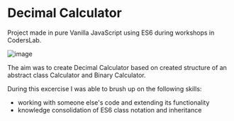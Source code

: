 # Decimal Calculator
Project made in pure Vanilla JavaScript using ES6 during workshops in CodersLab.

![image](https://user-images.githubusercontent.com/25892133/138754530-819119e9-eab3-4c32-9688-a3cb5a0a6804.png)

The aim was to create Decimal Calculator based on created structure of an abstract class Calculator and Binary Calculator.

During this excercise I was able to brush up on the following skills:
- working with someone else's code and extending its functionality
- knowledge consolidation of ES6 class notation and inheritance
